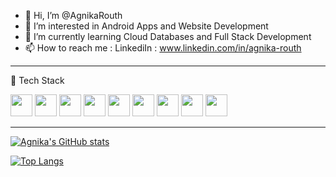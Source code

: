 - 👋 Hi, I’m @AgnikaRouth
- 👀 I’m interested in Android Apps and Website Development  
- 🌱 I’m currently learning Cloud Databases and Full Stack Development  
- 📫 How to reach me : LinkediIn : www.linkedin.com/in/agnika-routh

---

🧰 Tech Stack

<div align="left">
<img src='https://cdn.jsdelivr.net/gh/devicons/devicon/icons/android/android-plain.svg' width = "35">
<img src='https://cdn.jsdelivr.net/gh/devicons/devicon/icons/angularjs/angularjs-plain.svg' width = "35">
<img src='https://cdn.jsdelivr.net/gh/devicons/devicon/icons/react/react-original.svg' width = "35">
<img src='https://cdn.jsdelivr.net/gh/devicons/devicon/icons/html5/html5-plain.svg' width = "35">
<img src='https://cdn.jsdelivr.net/gh/devicons/devicon/icons/css3/css3-plain.svg' width = "35">
<img src='https://cdn.jsdelivr.net/gh/devicons/devicon/icons/bootstrap/bootstrap-plain.svg' width = "35">
<img src='https://cdn.jsdelivr.net/gh/devicons/devicon/icons/javascript/javascript-plain.svg' width = "35">
<img src='https://cdn.jsdelivr.net/gh/devicons/devicon/icons/java/java-plain.svg' width = "35">
<img src='https://cdn.jsdelivr.net/gh/devicons/devicon/icons/ionic/ionic-original.svg' width = "35">

  </div>


---



[![Agnika's GitHub stats](https://github-readme-stats.vercel.app/api?username=AgnikaRouth&show_icons=true&theme=radical)](https://github.com/AgnikaRouth/github-readme-stats)

[![Top Langs](https://github-readme-stats.vercel.app/api/top-langs/?username=AgnikaRouth&layout=compact&theme=radical)](https://github.com/AgnikaRouth/github-readme-stats)



<!---
AgnikaRouth/AgnikaRouth is a ✨ special ✨ repository because its `README.md` (this file) appears on your GitHub profile.
You can click the Preview link to take a look at your changes.
--->
